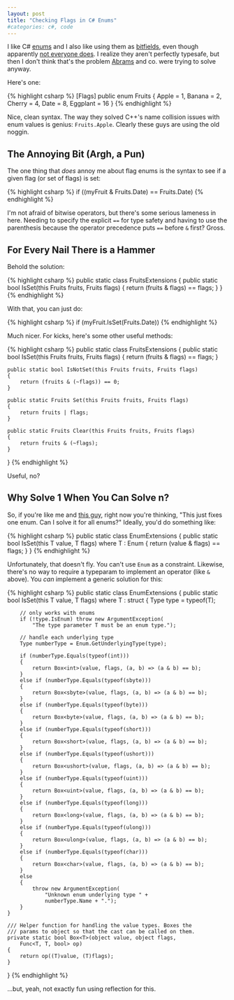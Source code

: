 ```yaml
---
layout: post
title: "Checking Flags in C# Enums"
#categories: c#, code
---
```

I like C# [enums](http://msdn2.microsoft.com/en-us/library/sbbt4032(VS.80).aspx) and I also like using them as [bitfields](http://msdn2.microsoft.com/en-us/library/system.flagsattribute(VS.80).aspx), even
though apparently [not everyone does](http://cleveralias.blogs.com/thought_spearmints/2004/01/more_c_enum_wac.html). I realize they aren't perfectly
typesafe, but then I don't think that's the problem [Abrams](http://blogs.msdn.com/brada/) and co. were
trying to solve anyway.

Here's one:

{% highlight csharp %}
[Flags]
public enum Fruits
{
    Apple       = 1,
    Banana      = 2,
    Cherry      = 4,
    Date        = 8,
    Eggplant    = 16
}
{% endhighlight %}

Nice, clean syntax. The way they solved C++'s name collision issues with enum
values is genius: `Fruits.Apple`. Clearly these guys are using the old noggin.

## The Annoying Bit (Argh, a Pun)

The one thing that *does* annoy me about flag enums is the syntax to see if a
given flag (or set of flags) is set:

{% highlight csharp %}
if ((myFruit & Fruits.Date) == Fruits.Date)
{% endhighlight %}

I'm not afraid of bitwise operators, but there's some serious lameness in
here. Needing to specify the explicit `==` for type safety and having to use
the parenthesis because the operator precedence puts `==` before `&` first?
Gross.

## For Every Nail There is a Hammer

Behold the solution:

{% highlight csharp %}
public static class FruitsExtensions
{
    public static bool IsSet(this Fruits fruits, Fruits flags)
    {
        return (fruits & flags) == flags;
    }
}
{% endhighlight %}

With that, you can just do:

{% highlight csharp %}
if (myFruit.IsSet(Fruits.Date))
{% endhighlight %}

Much nicer. For kicks, here's some other useful methods:

{% highlight csharp %}
public static class FruitsExtensions
{
    public static bool IsSet(this Fruits fruits, Fruits flags)
    {
        return (fruits & flags) == flags;
    }

    public static bool IsNotSet(this Fruits fruits, Fruits flags)
    {
        return (fruits & (~flags)) == 0;
    }

    public static Fruits Set(this Fruits fruits, Fruits flags)
    {
        return fruits | flags;
    }

    public static Fruits Clear(this Fruits fruits, Fruits flags)
    {
        return fruits & (~flags);
    }
}
{% endhighlight %}

Useful, no?

## Why Solve 1 When You Can Solve n?

So, if you're like me and [this guy](http://devlicious.com/blogs/christopher_bennage/archive/2007/09/13/my-new-little-friend-enum-lt-t-gt.aspx), right now you're thinking, "This
just fixes one enum. Can I solve it for all enums?" Ideally, you'd do
something like:

{% highlight csharp %}
public static class EnumExtensions
{
    public static bool IsSet<T>(this T value, T flags) where T : Enum
    {
        return (value & flags) == flags;
    }
}
{% endhighlight %}

Unfortunately, that doesn't fly. You can't use `Enum` as a constraint.
Likewise, there's no way to require a typeparam to implement an operator (like
`&` above). You *can* implement a generic solution for this:

{% highlight csharp %}
public static class EnumExtensions
{
    public static bool IsSet<T>(this T value, T flags)
        where T : struct
    {
        Type type = typeof(T);

        // only works with enums
        if (!type.IsEnum) throw new ArgumentException(
            "The type parameter T must be an enum type.");

        // handle each underlying type
        Type numberType = Enum.GetUnderlyingType(type);

        if (numberType.Equals(typeof(int)))
        {
            return Box<int>(value, flags, (a, b) => (a & b) == b);
        }
        else if (numberType.Equals(typeof(sbyte)))
        {
            return Box<sbyte>(value, flags, (a, b) => (a & b) == b);
        }
        else if (numberType.Equals(typeof(byte)))
        {
            return Box<byte>(value, flags, (a, b) => (a & b) == b);
        }
        else if (numberType.Equals(typeof(short)))
        {
            return Box<short>(value, flags, (a, b) => (a & b) == b);
        }
        else if (numberType.Equals(typeof(ushort)))
        {
            return Box<ushort>(value, flags, (a, b) => (a & b) == b);
        }
        else if (numberType.Equals(typeof(uint)))
        {
            return Box<uint>(value, flags, (a, b) => (a & b) == b);
        }
        else if (numberType.Equals(typeof(long)))
        {
            return Box<long>(value, flags, (a, b) => (a & b) == b);
        }
        else if (numberType.Equals(typeof(ulong)))
        {
            return Box<ulong>(value, flags, (a, b) => (a & b) == b);
        }
        else if (numberType.Equals(typeof(char)))
        {
            return Box<char>(value, flags, (a, b) => (a & b) == b);
        }
        else
        {
            throw new ArgumentException(
                "Unknown enum underlying type " +
                numberType.Name + ".");
        }
    }

    /// Helper function for handling the value types. Boxes the
    /// params to object so that the cast can be called on them.
    private static bool Box<T>(object value, object flags,
        Func<T, T, bool> op)
    {
        return op((T)value, (T)flags);
    }
}
{% endhighlight %}

&hellip;but, yeah, not exactly fun using reflection for this.
